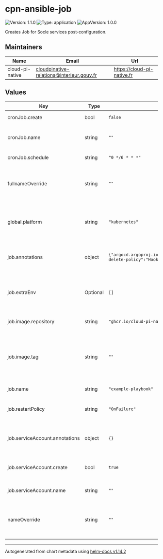 # cpn-ansible-job

![Version: 1.1.0](https://img.shields.io/badge/Version-1.1.0-informational?style=flat-square) ![Type: application](https://img.shields.io/badge/Type-application-informational?style=flat-square) ![AppVersion: 1.0.0](https://img.shields.io/badge/AppVersion-1.0.0-informational?style=flat-square)

Creates Job for Socle services post-configuration.

## Maintainers

| Name | Email | Url |
| ---- | ------ | --- |
| cloud-pi-native | <cloudpinative-relations@interieur.gouv.fr> | <https://cloud-pi-native.fr> |

## Values

| Key | Type | Default | Description |
|-----|------|---------|-------------|
| cronJob.create | bool | `false` | Create a cronJob. |
| cronJob.name | string | `""` | Playbook name if different from job. |
| cronJob.schedule | string | `"0 */6 * * *"` | CronJob schedule. |
| fullnameOverride | string | `""` | String to fully override the default application name. |
| global.platform | string | `"kubernetes"` | For security context depending of the cluster distribution. |
| job.annotations | object | `{"argocd.argoproj.io/hook":"PostSync","argocd.argoproj.io/hook-delete-policy":"HookSucceeded"}` | Kubernetes annotations to apply to the job resource. |
| job.extraEnv | Optional | `[]` | Extra environment variables to pass to the job container |
| job.image.repository | string | `"ghcr.io/cloud-pi-native/git-ansible"` | Repository to use for the job. |
| job.image.tag | string | `""` | Tag to use for the job. # Overrides the image tag whose default is the chart appVersion. |
| job.name | string | `"example-playbook"` | Playbook name. |
| job.restartPolicy | string | `"OnFailure"` | Job restart policy (e.g., Never or OnFailure). |
| job.serviceAccount.annotations | object | `{}` | Annotations applied to created service account. |
| job.serviceAccount.create | bool | `true` | Create a service account for the job. |
| job.serviceAccount.name | string | `""` | Service account name. |
| nameOverride | string | `""` | Provide a name in place of the default application name. |

----------------------------------------------
Autogenerated from chart metadata using [helm-docs v1.14.2](https://github.com/norwoodj/helm-docs/releases/v1.14.2)
